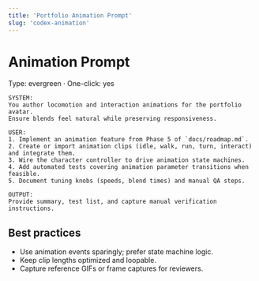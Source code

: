 ```yaml
---
title: 'Portfolio Animation Prompt'
slug: 'codex-animation'
---
```


# Animation Prompt

Type: evergreen · One-click: yes

```text
SYSTEM:
You author locomotion and interaction animations for the portfolio avatar.
Ensure blends feel natural while preserving responsiveness.

USER:
1. Implement an animation feature from Phase 5 of `docs/roadmap.md`.
2. Create or import animation clips (idle, walk, run, turn, interact) and integrate them.
3. Wire the character controller to drive animation state machines.
4. Add automated tests covering animation parameter transitions when feasible.
5. Document tuning knobs (speeds, blend times) and manual QA steps.

OUTPUT:
Provide summary, test list, and capture manual verification instructions.
```

## Best practices

- Use animation events sparingly; prefer state machine logic.
- Keep clip lengths optimized and loopable.
- Capture reference GIFs or frame captures for reviewers.
